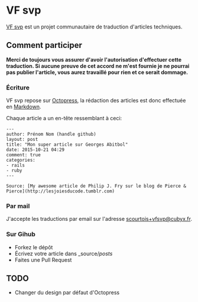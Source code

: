 # VF svp

[VF svp](http://vfsvp.fr) est un projet communautaire de traduction d'articles
techniques.

## Comment participer

**Merci de toujours vous assurer d'avoir l'autorisation d'effectuer cette
traduction. Si aucune preuve de cet accord ne m'est fournie je ne pourrai pas
publier l'article, vous aurez travaillé pour rien et ce serait dommage.**

### Écriture

VF svp repose sur [Octopress](http://octopress.org/), la rédaction des articles
est donc effectuée en [Markdown](http://daringfireball.net/projects/markdown/).

Chaque article a un en-tête ressemblant à ceci:

```
---
author: Prénom Nom (handle github)
layout: post
title: "Mon super article sur Georges Abitbol"
date: 2015-10-21 04:29
comment: true
categories:
- rails
- ruby
---

Source: [My awesome article de Philip J. Fry sur le blog de Pierce & Pierce](http://lesjoiesducode.tumblr.com)
```

### Par mail

J'accepte les traductions par email sur l'adresse scourtois+vfsvp@cubyx.fr.

### Sur Gihub

* Forkez le dépôt
* Écrivez votre article dans _source/_posts_
* Faites une Pull Request

## TODO

* Changer du design par défaut d'Octopress
